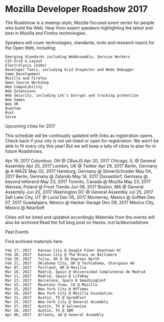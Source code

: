 # Mozilla Developer Roadshow 2017

The Roadshow is a meetup-style, Mozilla-focused event series for people who build the Web. Hear from expert speakers highlighting the latest and best in Mozilla and Firefox technologies.

Speakers will cover technologies, standards, tools and research topics for the Open Web, including:

    Emerging Standards including WebAssembly, Service Workers
    CSS Grid & Layout
    Electrolysis (e10s)
    Developer Tools, including Grid Inspector and Node Debugger
    Game Development
    Mozilla and Firefox
    Open Source Workshop
    Web Compatibility
    Web Extensions
    Web Security, including Let’s Encrypt and tracking protection
    Web Games
    Web VR
    Quantum
    Rust
    Servo
    
   Upcoming cities for 2017

This schedule will be continually updated with links as registration opens. Check back if your city is not yet listed or open for registration. We won’t be able to fit every city this year! But we will keep a tally of cities to plan for in future Roadshows.

   Apr 19, 2017   Columbus, OH @ CBusJS
   Apr 20, 2017   Chicago, IL @ General Assembly
   Apr 25, 2017   London, UK @ Twitter
   Apr 29, 2017   Berlin, Germany @ A-MAZE
   May 02, 2017   Hamburg, Germany @ SinnerSchrader
   May 04, 2017   Berlin, Germany @ Zalando
   May 14, 2017   Dusseldorf, Germany @ beyond tellerand
   May 23, 2017   Toronto, Canada @ Mozilla
   May 23, 2017   Warsaw, Poland @ Front Trends
   Jun 06, 2017   Boston, MA @ General Assembly
   Jun 20, 2017   Washington DC @ General Assembly
   Jul  25, 2017   Salt Lake City, UT @ Lucid
   Dec  05, 2017   Monterrey, Mexico @ Softtek
   Dec  07, 2017   Guadalajara, Mexico @ Hacker Garage
   Dec  09, 2017   Mexico City, Mexico @ NearSoft

   Cities will be listed and updated accordingly
   Materials from the events will also be archived
   Read the full blog post on Hacks: mzl.la/devroadshow

Past Events

Find archived materials here

    Feb 17, 2017   Kansas City @ Google Fiber Downtown KC
    Feb 18, 2017   Kansas City @ The Brass on Baltimore
    Feb 20, 2017   Tulsa, OK @ 36 Degrees North
    Feb 21, 2017   Oklahoma City, OK @ Techlahoma, Starspace 46
    Mar 07, 2017   Portland, OR @ Mozilla
    Mar 10, 2017   Madrid, Spain @ Universidad Complutense de Madrid
    Mar 11, 2017   Madrid, Spain @ LifeRay
    Mar 13, 2017   Barcelona, Spain @ SmashingConf
    Mar 15, 2017   Mountain View, CA @ Mozilla
    Mar 15, 2017   New York City @ NYTimes
    Mar 16, 2017   New York City @ Mozilla Foundation
    Mar 21, 2017   Austin, TX @ SpredFast
    Mar 25, 2017   New York City @ General Assembly
    Mar 27, 2017   Austin, TX @ Galvanize
    Mar 28, 2017   Austin, TX @ IBM
    Apr 06, 2017   Atlanta, GA @ General Assembly
